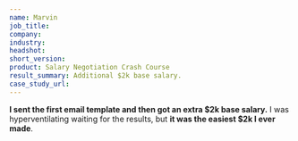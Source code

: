 ```yaml
---
name: Marvin
job_title: 
company: 
industry: 
headshot: 
short_version: 
product: Salary Negotiation Crash Course
result_summary: Additional $2k base salary.
case_study_url: 
---
```


**I sent the first email template and then got an extra $2k base salary.** I was hyperventilating waiting for the results, but **it was the easiest $2k I ever made**.